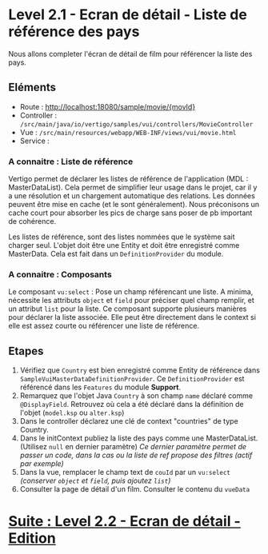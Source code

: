 # Level 2.1 - Ecran de détail - Liste de référence des pays

Nous allons completer l'écran de détail de film pour référencer la liste des pays.

## Eléments

- Route : [http://localhost:18080/sample/movie/{movId}](http://localhost:18080/sample/movie/3678598)
- Controller : `/src/main/java/io/vertigo/samples/vui/controllers/MovieController`
- Vue : `/src/main/resources/webapp/WEB-INF/views/vui/movie.html`
- Service : 

### A connaitre : Liste de référence

Vertigo permet de déclarer les listes de référence de l'application (MDL : MasterDataList). 
Cela permet de simplifier leur usage dans le projet, car il y a une résolution et un chargement automatique des relations. 
Les données peuvent être mise en cache (et le sont généralement). 
Nous préconisons un cache court pour absorber les pics de charge sans poser de pb important de cohérence.

Les listes de référence, sont des listes nommées que le système sait charger seul. L'objet doit être une Entity et doit être enregistré comme MasterData.
Cela est fait dans un `DefinitionProvider` du module.


### A connaitre : Composants

Le composant `vu:select` : Pose un champ référencant une liste. A minima, nécessite les attributs `object` et `field` pour préciser quel champ remplir, et un attribut `list` pour la liste. Ce composant supporte plusieurs manières pour déclarer la liste associée. 
Elle peut être directement dans le context si elle est assez courte ou référencer une liste de référence.

## Etapes

1. Vérifiez que `Country` est bien enregistré comme Entity de référence dans `SampleVuiMasterDataDefinitionProvider`. Ce `DefinitionProvider` est référencé dans les `Features` du module **Support**.
2. Remarquez que l'objet Java `Country` à son champ `name` déclaré comme `@DisplayField`. Retrouvez où cela a été déclaré dans la définition de l'objet (`model.ksp` ou `alter.ksp`)
3. Dans le controller déclarez une clé de context "countries" de type Country.
4. Dans le initContext publiez la liste des pays comme une MasterDataList. (Utilisez `null` en dernier paramètre)
*Ce dernier paramètre permet de passer un code, dans la cas ou la liste de ref propose des filtres (actif par exemple)*
4. Dans la vue, remplacer le champ text de `couId` par un `vu:select` *(conserver `object` et `field`, puis ajoutez `list`)*
7. Consulter la page de détail d'un film. Consulter le contenu du `vueData`

# [Suite : Level 2.2 - Ecran de détail - Edition](./Level2.2.md)
